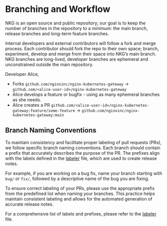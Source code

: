 # Branching and Workflow

NKG is an open source and public repository; our goal is to keep the number of branches in the repository to a minimum:
the main branch, release branches and long-term feature branches.

Internal developers and external contributors will follow a fork and merge process. Each contributor should fork the
repo to their own space; branch, experiment, develop and merge from their space into NKG’s main branch. NKG branches are
long-lived, developer branches are ephemeral and unconstrained outside the main repository.

Developer Alice,

- Forks `github.com/nginxinc/nginx-kubernetes-gateway` → `github.com/<alice-user-id>/nginx-kubernetes-gateway`
- Alice develops a feature or bugfix - using as many ephemeral branches as she needs.
- Alice creates a
  PR `github.com/<alice-user-id>/nginx-kubernetes-gateway:feature/some-feature` → `github.com/nginxinc/nginx-kubernetes-gateway:main`

## Branch Naming Conventions

To maintain consistency and facilitate proper labeling of pull requests (PRs), we follow specific branch naming
conventions. Each branch should contain a prefix that accurately describes the purpose of the PR. The prefixes align
with the labels defined in the [labeler](../../.github/labeler.yml) file, which are used to create release notes.

For example, if you are working on a bug fix, name your branch starting with `bug/` or `fix/`, followed by a descriptive
name of the bug you are fixing.

To ensure correct labeling of your PRs, please use the appropriate prefix from the predefined list when naming your
branches. This practice helps maintain consistent labeling and allows for the automated generation of accurate release
notes.

For a comprehensive list of labels and prefixes, please refer to the [labeler](../../.github/labeler.yml) file.
